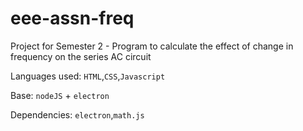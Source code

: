 # eee-assn-freq
Project for Semester 2 - Program to calculate the effect of change in frequency on the series AC circuit

Languages used: `HTML`,`CSS`,`Javascript`

Base: `nodeJS` + `electron`

Dependencies: `electron`,`math.js`
